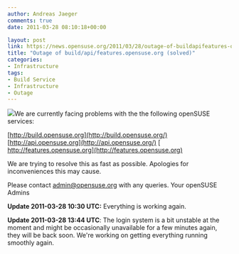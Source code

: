 ```yaml
---
author: Andreas Jaeger
comments: true
date: 2011-03-28 08:10:18+00:00

layout: post
link: https://news.opensuse.org/2011/03/28/outage-of-buildapifeatures-opensuse-org/
title: "Outage of build/api/features.opensuse.org (solved)"
categories:
- Infrastructure
tags:
- Build Service
- Infrastructure
- Outage
---
```

![](http://en.opensuse.org/images/4/43/Failgeeko.png)We are currently facing problems with the the following openSUSE services:

[http://build.opensuse.org](http://build.opensuse.org/)
[http://api.opensuse.org](http://api.opensuse.org/)
[ http://features.opensuse.org](http://features.opensuse.org)

[ ](http://features.opensuse.org)We are trying to resolve this as fast as possible. Apologies for inconveniences this may cause.

Please contact admin@opensuse.org with any queries.
Your openSUSE Admins

**Update 2011-03-28 10:30 UTC:** Everything is working again.

**Update 2011-03-28 13:44 UTC**: The login system is a bit unstable at the moment and might be occasionally unavailable for a few minutes again, they will be back soon. We're working on getting everything running smoothly again.		
